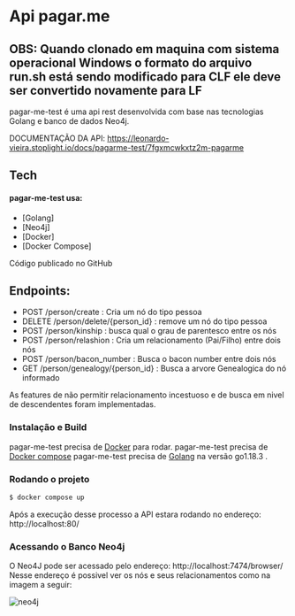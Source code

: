 # Api pagar.me

## OBS: Quando clonado em maquina com sistema operacional Windows o formato do arquivo run.sh está sendo modificado para CLF ele deve ser convertido novamente para LF

pagar-me-test é uma api rest desenvolvida com base nas tecnologias Golang e banco de dados Neo4j.

DOCUMENTAÇÃO DA API: https://leonardo-vieira.stoplight.io/docs/pagarme-test/7fgxmcwkxtz2m-pagarme

## Tech
#### pagar-me-test usa:

* [Golang]
* [Neo4j]
* [Docker]
* [Docker Compose]

Código publicado no GitHub

## Endpoints:
  - POST /person/create : Cria um nó do tipo pessoa
  - DELETE /person/delete/{person_id} : remove um nó do tipo pessoa
  - POST /person/kinship : busca qual o grau de parentesco entre  os nós
  - POST /person/relashion : Cria um relacionamento (Pai/Filho) entre dois nós
  - POST /person/bacon_number : Busca o bacon number entre dois nós
  - GET /person/genealogy/{person_id} : Busca a arvore Genealogica do nó informado

  As features de não permitir relacionamento incestuoso e de busca em nivel de descendentes foram implementadas.
 
### Instalação e Build

pagar-me-test precisa de [Docker](https://docs.docker.com/desktop/windows/install/) para rodar.
pagar-me-test precisa de [Docker compose](https://docs.docker.com/desktop/windows/install/)
pagar-me-test precisa de [Golang](https://docs.docker.com/compose/install/) na versão go1.18.3 .

### Rodando o projeto
```sh
$ docker compose up 
```
Após a execução desse processo a API estara rodando no endereço: http://localhost:80/

### Acessando o Banco Neo4j

O Neo4J pode ser acessado pelo endereço: http://localhost:7474/browser/
Nesse endereço é possivel ver os nós e seus relacionamentos como na imagem a seguir:

![neo4j](https://i.ibb.co/MDYb4Fh/neo4j.png)
